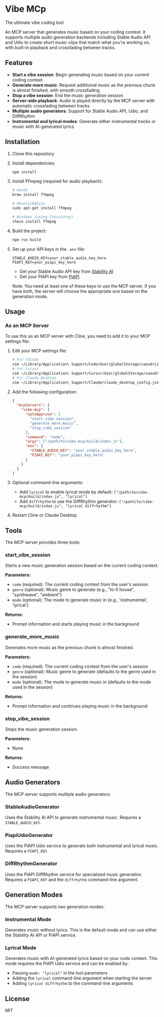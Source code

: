 # Vibe MCp

The ultimate vibe coding tool

An MCP server that generates music based on your coding context. It supports multiple audio generation backends including Stable Audio API and Udio to create short music clips that match what you're working on, with built-in playback and crossfading between tracks.

## Features

- **Start a vibe session**: Begin generating music based on your current coding context
- **Generate more music**: Request additional music as the previous chunk is almost finished, with smooth crossfading
- **Stop a vibe session**: End the music generation session
- **Server-side playback**: Audio is played directly by the MCP server with automatic crossfading between tracks
- **Multiple audio generators**: Support for Stable Audio API, Udio, and DiffRhythm
- **Instrumental and lyrical modes**: Generate either instrumental tracks or music with AI-generated lyrics

## Installation

1. Clone this repository
2. Install dependencies:
   ```bash
   npm install
   ```
3. Install FFmpeg (required for audio playback):

   ```bash
   # macOS
   brew install ffmpeg

   # Ubuntu/Debian
   sudo apt-get install ffmpeg

   # Windows (using Chocolatey)
   choco install ffmpeg
   ```

4. Build the project:
   ```bash
   npm run build
   ```
5. Set up your API keys in the `.env` file:

   ```
   STABLE_AUDIO_KEY=your_stable_audio_key_here
   PIAPI_KEY=your_piapi_key_here
   ```

   - Get your Stable Audio API key from [Stability AI](https://platform.stability.ai/)
   - Get your PiAPI key from [PiAPI](https://piapi.io/)

   Note: You need at least one of these keys to use the MCP server. If you have both, the server will choose the appropriate one based on the generation mode.

## Usage

### As an MCP Server

To use this as an MCP server with Cline, you need to add it to your MCP settings file:

1. Edit your MCP settings file:

   ```bash
   # For VSCode
   vim ~/Library/Application\ Support/Code/User/globalStorage/saoudrizwan.claude-dev/settings/cline_mcp_settings.json
   # For Cursor
   vim ~/Library/Application\ Support/Cursor/User/globalStorage/saoudrizwan.claude-dev/settings/cline_mcp_settings.json
   # For Claude Desktop
   vim ~/Library/Application\ Support/Claude/claude_desktop_config.json
   ```

2. Add the following configuration:

   ```json
   {
     "mcpServers": {
       "vibe-mcp": {
         "autoApprove": [
           "start_vibe_session",
           "generate_more_music",
           "stop_vibe_session"
         ],
         "command": "node",
         "args": ["/path/to/vibe-mcp/build/index.js"],
         "env": {
           "STABLE_AUDIO_KEY": "your_stable_audio_key_here",
           "PIAPI_KEY": "your_piapi_key_here"
         }
       }
     }
   }
   ```

3. Optional command-line arguments:

   - Add `lyrical` to enable lyrical mode by default: `["/path/to/vibe-mcp/build/index.js", "lyrical"]`
   - Add `diffrhythm` to use the DiffRhythm generator: `["/path/to/vibe-mcp/build/index.js", "lyrical diffrhythm"]`

4. Restart Cline or Claude Desktop

## Tools

The MCP server provides three tools:

### start_vibe_session

Starts a new music generation session based on the current coding context.

**Parameters:**

- `code` (required): The current coding context from the user's session
- `genre` (optional): Music genre to generate (e.g., "lo-fi house", "synthwave", "ambient")
- `mode` (optional): The mode to generate music in (e.g., 'instrumental', 'lyrical')

**Returns:**

- Prompt information and starts playing music in the background

### generate_more_music

Generates more music as the previous chunk is almost finished.

**Parameters:**

- `code` (required): The current coding context from the user's session
- `genre` (optional): Music genre to generate (defaults to the genre used in the session)
- `mode` (optional): The mode to generate music in (defaults to the mode used in the session)

**Returns:**

- Prompt information and continues playing music in the background

### stop_vibe_session

Stops the music generation session.

**Parameters:**

- None

**Returns:**

- Success message

## Audio Generators

The MCP server supports multiple audio generators:

### StableAudioGenerator

Uses the Stability AI API to generate instrumental music. Requires a `STABLE_AUDIO_KEY`.

### PiapiUdioGenerator

Uses the PiAPI Udio service to generate both instrumental and lyrical music. Requires a `PIAPI_KEY`.

### DiffRhythmGenerator

Uses the PiAPI DiffRhythm service for specialized music generation. Requires a `PIAPI_KEY` and the `diffrhythm` command-line argument.

## Generation Modes

The MCP server supports two generation modes:

### Instrumental Mode

Generates music without lyrics. This is the default mode and can use either the Stability AI API or PiAPI service.

### Lyrical Mode

Generates music with AI-generated lyrics based on your code context. This mode requires the PiAPI Udio service and can be enabled by:

- Passing `mode: "lyrical"` in the tool parameters
- Adding the `lyrical` command-line argument when starting the server
- Adding `lyrical diffrhythm` to the command-line arguments

## License

MIT
